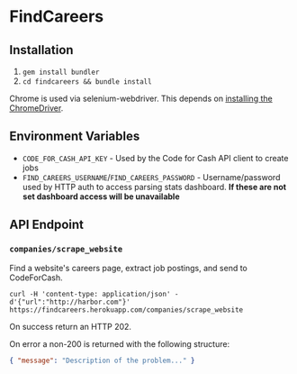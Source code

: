 # FindCareers

## Installation

1. `gem install bundler`
1. `cd findcareers && bundle install`

Chrome is used via selenium-webdriver. This depends on [installing the ChromeDriver](https://github.com/SeleniumHQ/selenium/wiki/ChromeDriver).

## Environment Variables

* `CODE_FOR_CASH_API_KEY` - Used by the Code for Cash API client to create jobs
* `FIND_CAREERS_USERNAME`/`FIND_CAREERS_PASSWORD` - Username/password used by HTTP auth to access parsing stats dashboard.
  **If these are not set dashboard access will be unavailable**

## API Endpoint

### `companies/scrape_website`

Find a website's careers page, extract job postings, and send to CodeForCash.

```
curl -H 'content-type: application/json' -d'{"url":"http://harbor.com"}' https://findcareers.herokuapp.com/companies/scrape_website
```
On success return an HTTP 202.

On error a non-200 is returned with the following structure:


```json
{ "message": "Description of the problem..." }
```
